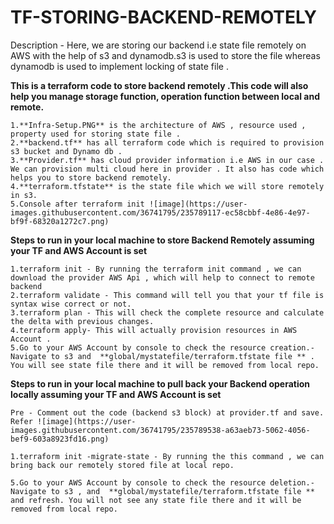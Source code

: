 # TF-STORING-BACKEND-REMOTELY
Description - Here, we are storing our backend i.e state file remotely on AWS with the help of s3 and dynamodb.s3 is used to store the file whereas dynamodb is used to implement locking of state file .


**This is a terraform code to store backend remotely .This code will also help you manage storage function, operation function between local and remote.**
```
1.**Infra-Setup.PNG** is the architecture of AWS , resource used , property used for storing state file .
2.**backend.tf** has all terraform code which is required to provision s3 bucket and Dynamo db .
3.**Provider.tf** has cloud provider information i.e AWS in our case . We can provision multi cloud here in provider . It also has code which helps you to store backend remotely. 
4.**terraform.tfstate** is the state file which we will store remotely in s3. 
5.Console after terraform init ![image](https://user-images.githubusercontent.com/36741795/235789117-ec58cbbf-4e86-4e97-bf9f-68320a1272c7.png)

```
**Steps to run in your local machine to store Backend Remotely assuming your TF and AWS Account is set** 
```
1.terraform init - By running the terraform init command , we can download the provider AWS Api , which will help to connect to remote backend
2.terraform validate - This command will tell you that your tf file is syntax wise correct or not.
3.terraform plan - This will check the complete resource and calculate the delta with previous changes.
4.terraform apply- This will actually provision resources in AWS Account .
5.Go to your AWS Account by console to check the resource creation.- Navigate to s3 and  **global/mystatefile/terraform.tfstate file ** . You will see state file there and it will be removed from local repo.
```

**Steps to run in your local machine to pull back your Backend operation locally assuming your TF and AWS Account is set** 
```
Pre - Comment out the code (backend s3 block) at provider.tf and save. Refer ![image](https://user-images.githubusercontent.com/36741795/235789538-a63aeb73-5062-4056-bef9-603a8923fd16.png)

1.terraform init -migrate-state - By running the this command , we can bring back our remotely stored file at local repo.

5.Go to your AWS Account by console to check the resource deletion.- Navigate to s3 , and  **global/mystatefile/terraform.tfstate file ** and refresh. You will not see any state file there and it will be removed from local repo.
```
